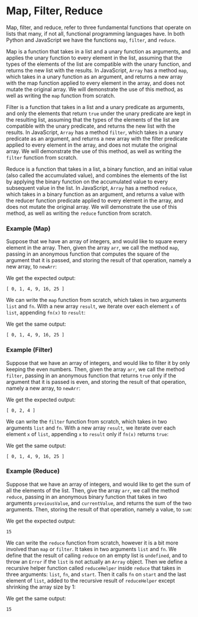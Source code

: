 # Map, Filter, Reduce

Map, filter, and reduce, refer to three fundamental functions that operate on lists that many, if 
not all, functional programming languages have. In both Python and JavaScript we have the functions
`map`, `filter`, and `reduce`. 

Map is a function that takes in a list and a unary function as arguments, and applies the unary
function to every element in the list, assuming that the types of the elements of the list are 
compatible with the unary function, and returns the new list with the results. In JavaScript, 
`Array` has a method `map`, which takes in a unary function as an argument, and returns a new array
with the map function applied to every element in the array, and does not mutate the original array.
We will demonstrate the use of this method, as well as writing the `map` function from scratch.

Filter is a function that takes in a list and a unary predicate as arguments, and only the elements 
that return `true` under the unary predicate are kept in the resulting list,  assuming that the 
types of the elements of the list are compatible with the unary predicate, and returns the new 
list with the results. In JavaScript, `Array` has a method `filter`, which takes in a unary 
predicate as an argument, and returns a new array with the filter predicate applied to every 
element in the array, and does not mutate the original array. We will demonstrate the use of 
this method, as well as writing the `filter` function from scratch.

Reduce is a function that takes in a list, a binary function, and an initial value (also called the
accumulated value), and combines the elements of the list by applying the binary function on the 
accumulated value to every subsequent value in the list. In JavaScript, `Array` has a method 
`reduce`, which takes in a binary function as an argument, and returns a value with the reducer 
function predicate applied to every element in the array, and does not mutate the original array. 
We will demonstrate the use of this method, as well as writing the `reduce` function from scratch.

### Example (Map)

Suppose that we have an array of integers, and would like to square every element in the array. 
Then, given the array `arr`, we call the method `map`, passing in an anonymous function that
computes the square of the argument that it is passed, and storing the result of that operation, 
namely a new array, to `newArr`:

<script src="https://gist.github.com/eliucs/3ce5ef3ce8016512dca1224ff4ec423c.js"></script>

We get the expected output:

```
[ 0, 1, 4, 9, 16, 25 ]
```

We can write the `map` function from scratch, which takes in two arguments `list` and `fn`. With a
new array `result`, we iterate over each element `x` of `list`, appending `fn(x)` to `result`:

<script src="https://gist.github.com/eliucs/be9beed31c90b04e35c99047c08c8baf.js"></script>

We get the same output:

```
[ 0, 1, 4, 9, 16, 25 ]
```

### Example (Filter)

Suppose that we have an array of integers, and would like to filter it by only keeping the even 
numbers. Then, given the array `arr`, we call the method `filter`, passing in an anonymous 
function that returns `true` only if the argument that it is passed is even, and storing the result 
of that operation, namely a new array, to `newArr`:

<script src="https://gist.github.com/eliucs/391345ce7bb4a34b39333aed74369d1a.js"></script>

We get the expected output:

```
[ 0, 2, 4 ]
```

We can write the `filter` function from scratch, which takes in two arguments `list` and `fn`. With 
a new array `result`, we iterate over each element `x` of `list`, appending `x` to `result` only 
if `fn(x)` returns `true`:

<script src="https://gist.github.com/eliucs/0ef4ed429511ada137a87a2cb0f27f18.js"></script>

We get the same output:

```
[ 0, 1, 4, 9, 16, 25 ]
```

### Example (Reduce)

Suppose that we have an array of integers, and would like to get the sum of all the elements of the
list. Then, give the array `arr`, we call the method `reduce`, passing in an anonymous binary 
function that takes in two arguments `previousValue`, and `currentValue`, and returns the sum of 
the two arguments. Then, storing the result of that operation, namely a value, to `sum`:

<script src="https://gist.github.com/eliucs/2d32a9710730321efeadda81561c54f1.js"></script>

We get the expected output:

```
15
```

We can write the `reduce` function from scratch, however it is a bit more involved than `map` or
`filter`. It takes in two arguments `list` and `fn`. We define that the result of calling `reduce` 
on an empty list is `undefined`, and to throw an `Error` if the `list` is not actually an `Array`
object. Then we define a recursive helper function called `reduceHelper` inside `reduce` that takes 
in three arguments: `list`, `fn`, and `start`. Then it calls `fn` on `start` and the last element 
of `list`, added to the recursive result of `reduceHelper` except shrinking the array size by 1:

<script src="https://gist.github.com/eliucs/1d5f379e67d4e17b37200b88b8f3d276.js"></script>

We get the same output:

```
15
```
